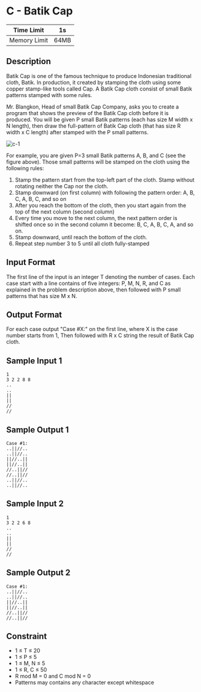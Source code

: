 # C - Batik Cap

| Time Limit   | 1s   |
|--------------|------|
| Memory Limit | 64MB |

## Description

Batik Cap is one of the famous technique to produce Indonesian traditional cloth, Batik. In production, it created by stamping the cloth using some copper stamp-like tools called Cap. A Batik Cap cloth consist of small Batik patterns stamped with some rules.

Mr. Blangkon, Head of small Batik Cap Company, asks you to create a program that shows the preview of the Batik Cap cloth before it is produced. You will be given P small Batik patterns (each has size M width x N length), then draw the full-pattern of Batik Cap cloth (that has size R width x C length) after stamped with the P small patterns.

![c-1](https://user-images.githubusercontent.com/5902356/30779934-f23a18a8-a128-11e7-963a-33b792d287cd.png)

For example, you are given P=3 small Batik patterns A, B, and C (see the figure above). Those small patterns will be stamped on the cloth using the following rules:

1. Stamp the pattern start from the top-left part of the cloth. Stamp without rotating neither the Cap nor the cloth.
2. Stamp downward (on first column) with following the pattern order: A, B, C, A, B, C, and so on
3. After you reach the bottom of the cloth, then you start again from the top of the next column (second column)
4. Every time you move to the next column, the next pattern order is shifted once so in the second column it become: B, C, A, B, C, A, and so on.
5. Stamp downward, until reach the bottom of the cloth.
6. Repeat step number 3 to 5 until all cloth fully-stamped

## Input Format

The first line of the input is an integer T denoting the number of cases. Each case start with a line contains of five integers: P, M, N, R, and C as explained in the problem description above, then followed with P small patterns that has size M x N.

## Output Format

For each case output "Case #X:" on the first line, where X is the case number starts from 1, Then followed with R x C string the result of Batik Cap cloth.

## Sample Input 1

	1
	3 2 2 8 8
	..
	..
	||
	||
	//
	//

## Sample Output 1

	Case #1:
	..||//..
	..||//..
	||//..||
	||//..||
	//..||//
	//..||//
	..||//..
	..||//..

## Sample Input 2

	1
	3 2 2 6 8
	..
	..
	||
	||
	//
	//

## Sample Output 2

	Case #1:
	..||//..
	..||//..
	||//..||
	||//..||
	//..||//
	//..||//

## Constraint

- 1 ≤ T ≤ 20
- 1 ≤ P ≤ 5
- 1 ≤ M, N ≤ 5
- 1 ≤ R, C ≤ 50
- R mod M = 0 and C mod N = 0
- Patterns may contains any character except whitespace
